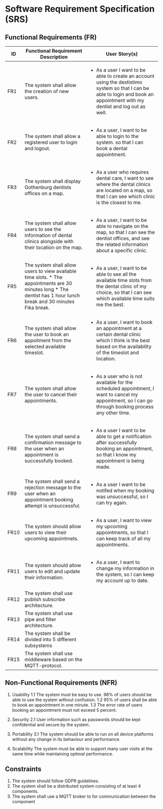 # Software Requirement Specification (SRS)

## Functional Requirements (FR)
<table>
    <thead>
        <tr>
            <th>ID</th>
            <th>Functional Requirement Description</th>
            <th>User Story(s)</th>
        </tr>
    </thead>
    <tbody>
        <tr>
            <td>FR1</td>
            <td>The system shall allow the creation of new users.</td>
            <td>
                <ul>
                    <li>
                        As a user I want to be able to create an account using the destistimo system so that I can be able to login and book an appointment with my dentist and log out as well.
                    </li>
                </ul>
            </td>
        </tr>
        <tr>
            <td>FR2</td>
            <td>The system shall allow a registered user to login and logout.</td>
            <td>
                <ul>
                    <li>
                        As a user, I want to be able to login to the system. so that I can book a dental appointment.
                    </li>
                </ul>
            </td>
        </tr>
         <tr>
            <td>FR3</td>
            <td>The system shall display Gothenburg dentists offices on a map.</td>
            <td>
                <ul>
                    <li>
                        As a user who requires dental care, I want to see where the dental clinics are located on a map, so that I can see which clinic is the closest to me.
                    </li>
                </ul>
            </td>
        </tr>
         <tr>
            <td>FR4</td>
            <td>The system shall allow users to see the information of dental clinics alongside with their location on the map. </td>
            <td>
                <ul>
                    <li>
                        As a user, I want to be able to navigate on the map, so that I can see the dentist offices, and see the related information about a specific clinic.
                    </li>
                </ul>
            </td>
        </tr>
         <tr>
            <td>FR5</td>
            <td>The system shall allow users to view available time slots.
            * The appointments are 30 minutes long
            * The dentist has 1 hour lunch break and 30 minutes Fika break.
            </td>
            <td>
                <ul>
                    <li>
                      As a user, I want to be able to see all the available time slots from the dental clinic of my choice, so that I can see which available time suits me the best.
                    </li>
                </ul>
            </td>
        </tr>
         <tr>
            <td>FR6</td>
            <td>The system shall allow the user to book an appoitment from the selected available timeslot.</td>
            <td>
                <ul>
                    <li>
                       As a user, I want to book an appointment at a certain dental clinic which I think is the best based on the availability of the timeslot and location.
                    </li>
                </ul>
            </td>
        </tr>
         <tr>
            <td>FR7</td>
            <td>The system shall allow the user to cancel their appointments.</td>
            <td>
                <ul>
                    <li>
                    As a user who is not available for the scheduled appointment, I want to cancel my appointment, so I can go through booking process any other time.
                    </li>
                </ul>
            </td>
        </tr>
         <tr>
            <td>FR8</td>
            <td>The system shall send a confirmation message to the user when an appointment is successfully booked.</td>
            <td>
                <ul>
                    <li>
                    As a user I want to be able to get a notification after successfully booking an appointment, so that I know my appointment is being made.
                    </li>
                </ul>
            </td>
        </tr>
        <tr>
            <td>FR9</td>
            <td>The system shall send a rejection message to the user when an appointment booking attempt is unsuccessful.</td>
            <td>
                <ul>
                    <li>
                    As a user I want to be notifed when my booking was unsuccessful, so I can try again.
                    </li>
                </ul>
            </td>
        </tr>
        <tr>
            <td>FR10</td>
            <td>The system should allow users to view their upcoming appointmets.</td>
            <td>
                <ul>
                    <li>
                        As a user, I want to view my upcoming appointments, so that I can keep track of all my appointments.
                    </li>
                </ul>
            </td>
        </tr>
         <tr>
            <td>FR11</td>
            <td>The system should allow users to edit and update their information.</td>
            <td>
                <ul>
                    <li>
                        As a user, I want to change my information in the system, so I can keep my account up to date.
                    </li>
                </ul>
            </td>
        </tr>
        <tr>
            <td>FR12</td>
            <td>The system shall use publish subscribe architecture.</td>
            </tr>
            <tr>
            <td>FR13</td>
            <td>The system shall use pipe and filter architecture.</td>
            </tr>
            <tr>
            <td>FR14</td>
            <td>The system shall be divided into 5 different subsystems</td>
            </tr>
            <tr>
            <td>FR15</td>
            <td>The system shall use middleware based on the MQTT-protocol.</td>
            </tr>
    </tbody>
</table>

## Non-Functional Requirements (NFR)
 
 1. Usability
  1.1 The system must be easy to use. 98% of users should be able to use the system without confusion.
  1.2 95% of users shall be able to book an appointment in one minute.
  1.3 The error rate of users booking an appointment must not exceed 5 percent.

 2. Security 
  2.1 User information such as passwords should be kept confidential and secure by the system.

 3. Portability
  3.1 The system should be able to run on all device platforms without any change in its behaviour and performance.

 4. Scalability
The system must be able to support many user visits at the same time while maintaining optimal performance.

## Constraints

1. The system should follow GDPR guidelines.
2. The system shall be a distributed system consisting of at least 4 components.
3. The system shall use a MQTT broker to for communication between the component
